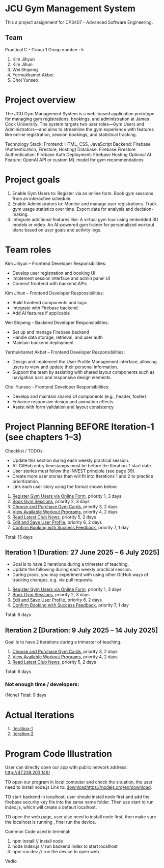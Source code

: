 # JCU Gym Management System

This a project assignment for CP3407 - Advanced Software Engineering.

## Team
Practical C - Group 1
Group number : 5
1. Kim Jihyun
2. Kim Jihun
3. Wei Shipeng
4. Yermukhamet Akbet
5. Choi Yunseo

# Project overview
The JCU Gym Management System is a web-based application prototype for managing gym registrations, bookings, and administration at James Cook University. 
The system targets two user roles—Gym Users and Administrators—and aims to streamline the gym experience with features like online registration, session bookings, and statistical tracking.

Technology Stack:
Frontend: HTML, CSS, JavaScript
Backend: Firebase (Authentication, Firestore, Hosting)
Database: Firebase Firestore
Authentication: Firebase Auth
Deployment: Firebase Hosting
Optional AI Feature: OpenAI API or custom ML model for gym recommendations

# Project goals
1. Enable Gym Users to:
Register via an online form.
Book gym sessions from an interactive schedule.
2. Enable Administrators to:
Monitor and manage user registrations.
Track gym usage statistics over time.
Export data for analysis and decision-making.
3. Integrate additional features like:
A virtual gym tour using embedded 3D models or video.
An AI-powered gym trainer for personalized workout plans based on user goals and activity logs.

# Team roles
Kim Jihyun – Frontend Developer
Responsibilities:
- Develop user registration and booking UI  
- Implement session interface and admin panel UI  
- Connect frontend with backend APIs

Kim Jihun – Frontend Developer
Responsibilities:
- Build frontend components and logic  
- Integrate with Firebase backend  
- Add AI features if applicable

Wei Shipeng – Backend Developer
Responsibilities:
- Set up and manage Firebase backend  
- Handle data storage, retrieval, and user auth  
- Maintain backend deployment

Yermukhamet Akbet – Frontend Developer
Responsibilities:
- Design and implement the User Profile Management interface, allowing users to view and update their personal information.
- Support the team by assisting with shared layout components such as navigation bars and responsive design elements.

Choi Yunseo - Frontend Developer
Responsibilities:
- Develop and maintain shared UI components (e.g., header, footer)
- Enhance responsive design and animation effects
- Assist with form validation and layout consistency

# Project Planning BEFORE Iteration-1 (see chapters 1–3)
Checklist / TODOs:
* Update this section during each weekly practical session.
* All GitHub entry timestamps must be before the Iteration-1 start date.
* User stories must follow the INVEST principle (see page 39).
* Create more user stories than will fit into Iterations 1 and 2 to practice prioritization.
* Link each user story using the format shown below:

1. [Register Gym Users via Online Form](./user_stories/user_story_01_register_user.md), priority 1, 3 days  
2. [Book Gym Sessions](./user_stories/user_story_02_book_sessions.md), priority 2, 3 days  
3. [Choose and Purchase Gym Cards](./user_stories/user_story_03_purchase_cards.md), priority 3, 2 days  
4. [View Available Workout Programs](./user_stories/user_story_04_view_programs.md), priority 4, 2 days  
5. [Read Latest Club News](./user_stories/user_story_05_club_news.md), priority 5, 2 days  
6. [Edit and Save User Profile](./user_stories/user_story_06_edit_profile.md), priority 6, 2 days  
7. [Confirm Booking with Success Feedback](./user_stories/user_story_07_booking_feedback.md), priority 7, 1 day  

Total: 15 days

## Iteration 1 [Duration: 27 June 2025 – 6 July 2025]
* Goal is to have 2 iterations during a trimester of teaching.
* Update the following during each weekly practical session.
* During pracs, you may experiment with using other GitHub ways of tracking changes, e.g. via pull requests.

1. [Register Gym Users via Online Form](./user_stories/user_story_01_register_user.md), priority 1, 3 days  
2. [Book Gym Sessions](./user_stories/user_story_02_book_sessions.md), priority 2, 3 days  
3. [Edit and Save User Profile](./user_stories/user_story_06_edit_profile.md), priority 6, 2 days  
4. [Confirm Booking with Success Feedback](./user_stories/user_story_07_booking_feedback.md), priority 7, 1 day  

Total: 9 days

## Iteration 2 [Duration: 9 July 2025 – 14 July 2025]
Goal is to have 2 iterations during a trimester of teaching.

1. [Choose and Purchase Gym Cards](./user_stories/user_story_03_purchase_cards.md), priority 3, 2 days  
2. [View Available Workout Programs](./user_stories/user_story_04_view_programs.md), priority 4, 2 days  
3. [Read Latest Club News](./user_stories/user_story_05_club_news.md), priority 5, 2 days  

Total: 6 days

### Not enough time / developers:
(None)
Total: 0 days

# Actual Iterations

1. [Iteration-1](./iteration_1.md)  
2. [Iteration-2](./iteration_2.md)


# Program Code Illustration

User can directly open our app with public network address: http://47.239.203.149/

TO open our program in local computer and check the situation, the user need to install node.js Link to: [downloadhttps://nodejs.org/en/download](https://nodejs.org/en/download).

TO start backend in localhost, user should install node first and add the firebase security key file into the  same name folder. Then use start to run index.js, which will create a default localhost.

TO open the web page, user also need to install node first, then make sure the localhost is running , final run the device.

Common Code used in terminal:
1. npm install          // install node
2. node index.js        // run backend index to start localhost
3. npm run dev          // run the device to open web

Vedio
